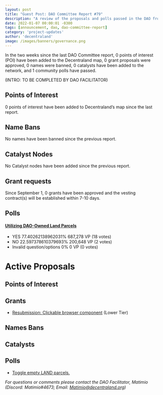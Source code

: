 ```yaml
---
layout: post
title: "Guest Post: DAO Committee Report #79"
description: "A review of the proposals and polls passed in the DAO from September 1 through September 15".
date: 2022-01-07 00:00:01 -0300
tags: [announcement, dao, dao-committee-report]
category: 'project-updates'
author: 'decentraland'
image: /images/banners/governance.png
---
```


In the two weeks since the last DAO Committee report, 0 points of interest (POI) have been added to the Decentraland map, 0 grant proposals were approved, 0 names were banned, 0 catalysts have been added to the network, and 1 community polls have passed.

(INTRO: TO BE COMPLETED BY DAO FACILITATOR)

## Points of Interest
0 points of interest have been added to Decentraland’s map since the last report.


## Name Bans

No names have been banned since the previous report.

## Catalyst Nodes
No Catalyst nodes have been added since the previous report.


## Grant requests
Since September 1, 0 grants have been approved and the vesting contract(s) will be established within 7-10 days.


## Polls

#### [Utilizing DAO-Owned Land Parcels](https://governance.decentraland.org/proposal/?id=47f30b5e-cd74-417d-8d56-fb2a1ec5e77d)

* YES 77.40262138962031% 687,278 VP (18 votes)
* NO 22.597378610379693% 200,648 VP (2 votes)
* Invalid question/options 0% 0 VP (0 votes)



# Active Proposals

## Points of Interest


## Grants

* [Resubmission: Clickable browser component](https://governance.decentraland.org/proposal/?id=bb21401e-6a10-4ba0-b397-43b4664e8b03) (Lower Tier)

## Names Bans


## Catalysts


## Polls

* [Toggle empty LAND parcels.](https://governance.decentraland.org/proposal/?id=2e35320d-b79f-4ffb-922b-f5d61f85c7fd)

*For questions or comments please contact the DAO Facilitator, Matimio (Discord: Matimio#4673; Email: [Matimio@decentraland.org](mailto:Matimio@decentraland.org))*
